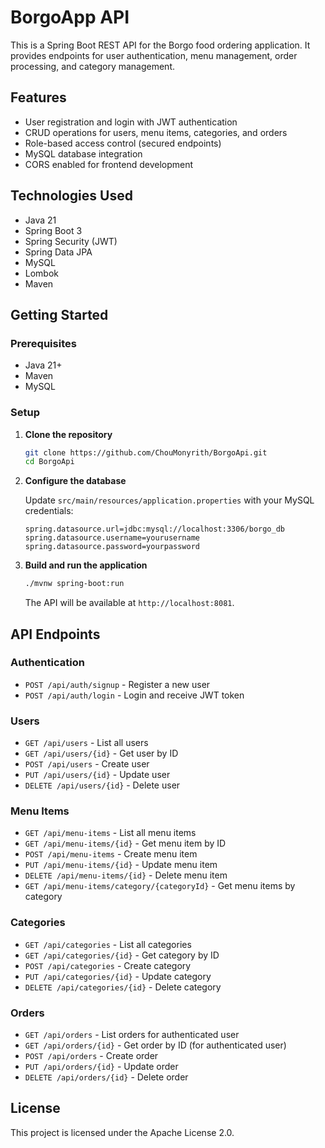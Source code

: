 # BorgoApp API

This is a Spring Boot REST API for the Borgo food ordering application. It provides endpoints for user authentication, menu management, order processing, and category management.

## Features

- User registration and login with JWT authentication
- CRUD operations for users, menu items, categories, and orders
- Role-based access control (secured endpoints)
- MySQL database integration
- CORS enabled for frontend development

## Technologies Used

- Java 21
- Spring Boot 3
- Spring Security (JWT)
- Spring Data JPA
- MySQL
- Lombok
- Maven

## Getting Started

### Prerequisites

- Java 21+
- Maven
- MySQL

### Setup

1. **Clone the repository**

   ```sh
   git clone https://github.com/ChouMonyrith/BorgoApi.git
   cd BorgoApi
   ```

2. **Configure the database**

   Update `src/main/resources/application.properties` with your MySQL credentials:

   ```
   spring.datasource.url=jdbc:mysql://localhost:3306/borgo_db
   spring.datasource.username=yourusername
   spring.datasource.password=yourpassword
   ```

3. **Build and run the application**

   ```sh
   ./mvnw spring-boot:run
   ```

   The API will be available at `http://localhost:8081`.

## API Endpoints

### Authentication

- `POST /api/auth/signup` - Register a new user
- `POST /api/auth/login` - Login and receive JWT token

### Users

- `GET /api/users` - List all users
- `GET /api/users/{id}` - Get user by ID
- `POST /api/users` - Create user
- `PUT /api/users/{id}` - Update user
- `DELETE /api/users/{id}` - Delete user

### Menu Items

- `GET /api/menu-items` - List all menu items
- `GET /api/menu-items/{id}` - Get menu item by ID
- `POST /api/menu-items` - Create menu item
- `PUT /api/menu-items/{id}` - Update menu item
- `DELETE /api/menu-items/{id}` - Delete menu item
- `GET /api/menu-items/category/{categoryId}` - Get menu items by category

### Categories

- `GET /api/categories` - List all categories
- `GET /api/categories/{id}` - Get category by ID
- `POST /api/categories` - Create category
- `PUT /api/categories/{id}` - Update category
- `DELETE /api/categories/{id}` - Delete category

### Orders

- `GET /api/orders` - List orders for authenticated user
- `GET /api/orders/{id}` - Get order by ID (for authenticated user)
- `POST /api/orders` - Create order
- `PUT /api/orders/{id}` - Update order
- `DELETE /api/orders/{id}` - Delete order

## License

This project is licensed under the Apache License 2.0.
